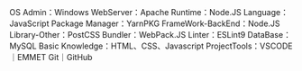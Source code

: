 OS Admin：Windows
WebServer：Apache
Runtime：Node.JS
Language：JavaScript
Package Manager：YarnPKG
FrameWork-BackEnd：Node.JS
Library-Other：PostCSS
Bundler：WebPack.JS
Linter：ESLint9
DataBase：MySQL
Basic Knowledge：HTML、CSS、Javascript
ProjectTools：VSCODE｜EMMET Git｜GitHub

